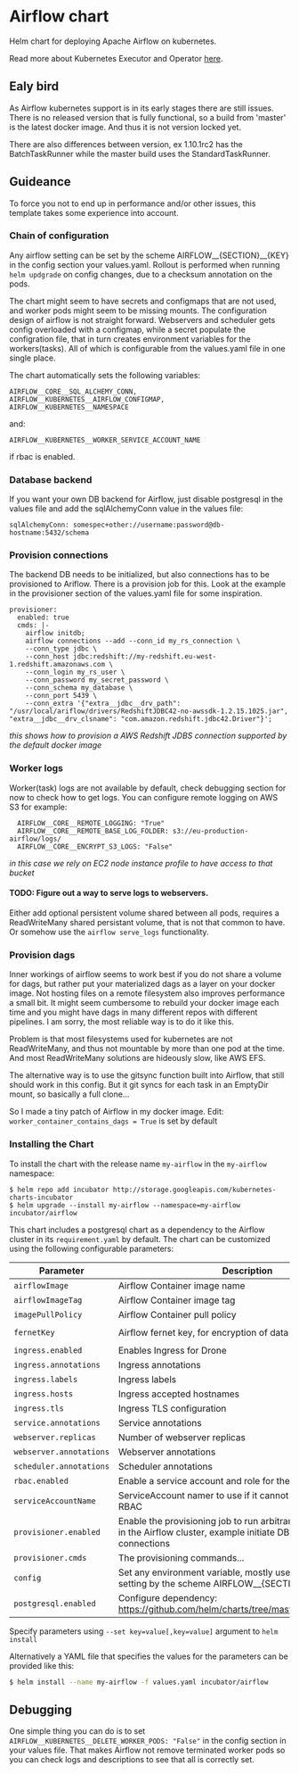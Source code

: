 # Airflow chart

Helm chart for deploying Apache Airflow on kubernetes.


Read more about Kubernetes Executor and Operator [here](https://airflow.incubator.apache.org/kubernetes.html).


## Ealy bird

As Airflow kubernetes support is in its early stages there are still issues. There is no released version that is fully
functional, so a build from 'master' is the latest docker image. And thus it is not version locked yet.

There are also differences between version, ex 1.10.1rc2 has the BatchTaskRunner while the master build uses the
StandardTaskRunner.


## Guideance

To force you not to end up in performance and/or other issues, this template takes some experience into account.


### Chain of configuration

Any airflow setting can be set by the scheme AIRFLOW__{SECTION}__{KEY} in the config section your values.yaml.
Rollout is performed when running `helm updgrade` on config changes, due to a checksum annotation on the pods.

The chart might seem to have secrets and configmaps that are not used, and worker pods might seem to be missing mounts.
The configuration design of airflow is not straight forward. Webservers and scheduler gets config overloaded with a
configmap, while a secret populate the configration file, that in turn creates environment variables for the workers(tasks).
All of which is configurable from the values.yaml file in one single place.

The chart automatically sets the following variables:
```
AIRFLOW__CORE__SQL_ALCHEMY_CONN,
AIRFLOW__KUBERNETES__AIRFLOW_CONFIGMAP,
AIRFLOW__KUBERNETES__NAMESPACE
```
and:
```
AIRFLOW__KUBERNETES__WORKER_SERVICE_ACCOUNT_NAME
```
if rbac is enabled.


### Database backend

If you want your own DB backend for Airflow, just disable postgresql in the values file and add the sqlAlchemyConn
value in the values file:
```
sqlAlchemyConn: somespec+other://username:password@db-hostname:5432/schema
```

### Provision connections

The backend DB needs to be initialized, but also connections has to be provisioned to Ariflow. There is a provision
job for this. Look at the example in the provisioner section of the values.yaml file for some inspiration.
```
provisioner:
  enabled: true
  cmds: |-
    airflow initdb;
    airflow connections --add --conn_id my_rs_connection \
    --conn_type jdbc \
    --conn_host jdbc:redshift://my-redshift.eu-west-1.redshift.amazonaws.com \
    --conn_login my_rs_user \
    --conn_password my_secret_password \
    --conn_schema my_database \
    --conn_port 5439 \
    --conn_extra '{"extra__jdbc__drv_path": "/usr/local/ariflow/drivers/RedshiftJDBC42-no-awssdk-1.2.15.1025.jar", "extra__jdbc__drv_clsname": "com.amazon.redshift.jdbc42.Driver"}';
```
_this shows how to provision a AWS Redshift JDBS connection supported by the default docker image_


### Worker logs

Worker(task) logs are not available by default, check debugging section for now to check how to get logs.
You can configure remote logging on AWS S3 for example:
```
  AIRFLOW__CORE__REMOTE_LOGGING: "True"
  AIRFLOW__CORE__REMOTE_BASE_LOG_FOLDER: s3://eu-production-airflow/logs/
  AIRFLOW__CORE__ENCRYPT_S3_LOGS: "False"
```
_in this case we rely on EC2 node instance profile to have access to that bucket_


#### TODO: Figure out a way to serve logs to webservers.

Either add optional persistent volume shared between all pods, requires a ReadWriteMany shared persistant volume,
that is not that common to have. Or somehow use the `airflow serve_logs` functionality.


### Provision dags

Inner workings of airflow seems to work best if you do not share a volume for dags, but rather put your materialized dags
as a layer on your docker image. Not hosting files on a remote filesystem also improves performance a small bit.
It might seem cumbersome to rebuild your docker image each time and you might have dags in many different repos with
different pipelines. I am sorry, the most reliable way is to do it like this.

Problem is that most filesystems used for kubernetes are not ReadWriteMany, and thus not mountable by more than one
pod at the time. And most ReadWriteMany solutions are hideously slow, like AWS EFS.

The alternative way is to use the gitsync function built into Airflow, that still should work in this config.
But it git syncs for each task in an EmptyDir mount, so basically a full clone...

So I made a tiny patch of Airflow in my docker image.
Edit: `worker_container_contains_dags = True` is set by default


### Installing the Chart

To install the chart with the release name `my-airflow` in the `my-airflow` namespace:

```
$ helm repo add incubator http://storage.googleapis.com/kubernetes-charts-incubator
$ helm upgrade --install my-airflow --namespace=my-airflow incubator/airflow
```

This chart includes a postgresql chart as a dependency to the Airflow cluster in its `requirement.yaml` by default. 
The chart can be customized using the following configurable parameters:

| Parameter                      | Description                                                                                                                      | Default                                        |
| ------------------------------ | -------------------------------------------------------------------------------------------------------------------------------- | ---------------------------------------------- |
| `airflowImage`                 | Airflow Container image name                                                                                                     | `tekn0ir/airflow-docker`                       |
| `airflowImageTag`              | Airflow Container image tag                                                                                                      | `1.10.1rc2`                                    |
| `imagePullPolicy`              | Airflow Container pull policy                                                                                                    | `IfNotPresent`                                 |
| `fernetKey`                    | Airflow fernet key, for encryption of data                                                                                       | `af7CN0q6ag5U3g08IsPsw3K45U7Xa0axgVFhoh-3zB8=` |
| `ingress.enabled`              | Enables Ingress for Drone                                                                                                        | `true`                                         |
| `ingress.annotations`          | Ingress annotations                                                                                                              | `{}`                                           |
| `ingress.labels`               | Ingress labels                                                                                                                   | `{}`                                           |
| `ingress.hosts`                | Ingress accepted hostnames                                                                                                       | `[airflow.192.168.99.100.xip.io]`              |
| `ingress.tls`                  | Ingress TLS configuration                                                                                                        | `[]`                                           |
| `service.annotations`          | Service annotations                                                                                                              | `{prometheus.io scrape config}`                |
| `webserver.replicas`           | Number of webserver replicas                                                                                                     | `2`                                            |
| `webserver.annotations`        | Webserver annotations                                                                                                            | `{}`                                           |
| `scheduler.annotations`        | Scheduler annotations                                                                                                            | `{}`                                           |
| `rbac.enabled`                 | Enable a service account and role for the cluster to use                                                                         | `true`                                         |
| `serviceAccountName`           | ServiceAccount namer to use if it cannot be created with RBAC                                                                    | ``                                             |
| `provisioner.enabled`          | Enable the provisioning job to run arbitrary bash commands in the Airflow cluster, example initiate DB and provision connections | `true`                                         |
| `provisioner.cmds`             | The provisioning commands...                                                                                                     | `...`                                          |
| `config`                       | Set any environment variable, mostly used to set any airflow setting by the scheme AIRFLOW__{SECTION}__{KEY}                     | `...`                                          |
| `postgresql.enabled`           | Configure dependency: https://github.com/helm/charts/tree/master/stable/postgresql                                               | `true`                                         |

Specify parameters using `--set key=value[,key=value]` argument to `helm install`

Alternatively a YAML file that specifies the values for the parameters can be provided like this:

```bash
$ helm install --name my-airflow -f values.yaml incubator/airflow
```


## Debugging

One simple thing you can do is to set `AIRFLOW__KUBERNETES__DELETE_WORKER_PODS: "False"` in the config section in your
values file. That makes Airflow not remove terminated worker pods so you can check logs and descriptions to see that
all is correctly set.
